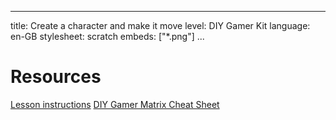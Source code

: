* * *

title: Create a character and make it move level: DIY Gamer Kit language: en-GB stylesheet: scratch embeds: ["*.png"] ...

# Resources

[Lesson instructions](http://www.techwillsaveus.com/az/wp-content/uploads/2014/09/CCLesson6_DIY_Gamer_lessonplan1.pdf) [DIY Gamer Matrix Cheat Sheet](http://www.techwillsaveus.com/az/wp-content/uploads/2014/09/CCLesson6_DIY_Gamer_Matrix_cheatsheet1.pdf)